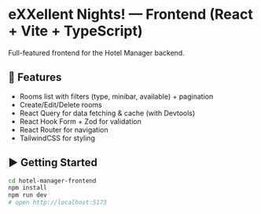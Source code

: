 # eXXellent Nights! — Frontend (React + Vite + TypeScript)

Full-featured frontend for the Hotel Manager backend.

## 🚀 Features
- Rooms list with filters (type, minibar, available) + pagination
- Create/Edit/Delete rooms
- React Query for data fetching & cache (with Devtools)
- React Hook Form + Zod for validation
- React Router for navigation
- TailwindCSS for styling


## ▶️ Getting Started
```bash
cd hotel-manager-frontend
npm install
npm run dev
# open http://localhost:5173
```

